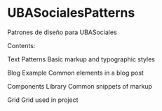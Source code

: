 # UBASocialesPatterns
Patrones de diseño para UBASociales

Contents:

Text Patterns
Basic markup and typographic styles

Blog Example
Common elements in a blog post

Components Library
Common snippets of markup

Grid
Grid used in project

